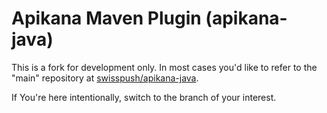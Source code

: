 
# Apikana Maven Plugin (apikana-java)

This is a fork for development only. In most cases you'd like to refer to the
"main" repository at [swisspush/apikana-java](https://github.com/swisspush/apikana-java).

If You're here intentionally, switch to the branch of your interest.

